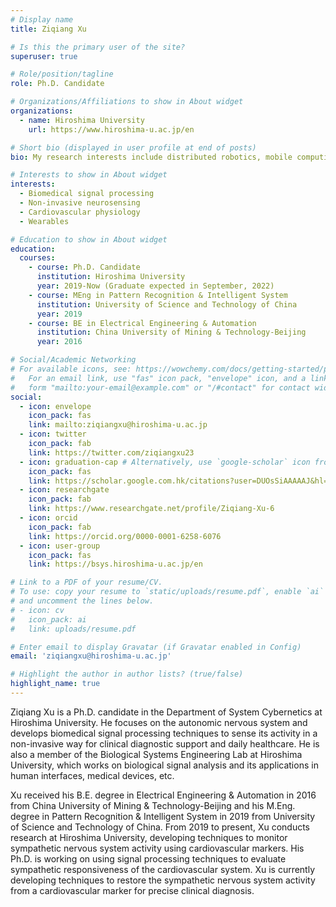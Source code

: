 ```yaml
---
# Display name
title: Ziqiang Xu

# Is this the primary user of the site?
superuser: true

# Role/position/tagline
role: Ph.D. Candidate

# Organizations/Affiliations to show in About widget
organizations:
  - name: Hiroshima University
    url: https://www.hiroshima-u.ac.jp/en

# Short bio (displayed in user profile at end of posts)
bio: My research interests include distributed robotics, mobile computing and programmable matter.

# Interests to show in About widget
interests:
  - Biomedical signal processing
  - Non-invasive neurosensing
  - Cardiovascular physiology
  - Wearables

# Education to show in About widget
education:
  courses:
    - course: Ph.D. Candidate
      institution: Hiroshima University
      year: 2019-Now (Graduate expected in September, 2022)
    - course: MEng in Pattern Recognition & Intelligent System
      institution: University of Science and Technology of China
      year: 2019
    - course: BE in Electrical Engineering & Automation
      institution: China University of Mining & Technology-Beijing
      year: 2016

# Social/Academic Networking
# For available icons, see: https://wowchemy.com/docs/getting-started/page-builder/#icons
#   For an email link, use "fas" icon pack, "envelope" icon, and a link in the
#   form "mailto:your-email@example.com" or "/#contact" for contact widget.
social:
  - icon: envelope
    icon_pack: fas
    link: mailto:ziqiangxu@hiroshima-u.ac.jp
  - icon: twitter
    icon_pack: fab
    link: https://twitter.com/ziqiangxu23
  - icon: graduation-cap # Alternatively, use `google-scholar` icon from `ai` icon pack
    icon_pack: fas
    link: https://scholar.google.com.hk/citations?user=DUOsSiAAAAAJ&hl=en&oi=ao
  - icon: researchgate
    icon_pack: fab
    link: https://www.researchgate.net/profile/Ziqiang-Xu-6
  - icon: orcid
    icon_pack: fab
    link: https://orcid.org/0000-0001-6258-6076
  - icon: user-group
    icon_pack: fas
    link: https://bsys.hiroshima-u.ac.jp/en

# Link to a PDF of your resume/CV.
# To use: copy your resume to `static/uploads/resume.pdf`, enable `ai` icons in `params.toml`,
# and uncomment the lines below.
# - icon: cv
#   icon_pack: ai
#   link: uploads/resume.pdf

# Enter email to display Gravatar (if Gravatar enabled in Config)
email: 'ziqiangxu@hiroshima-u.ac.jp'

# Highlight the author in author lists? (true/false)
highlight_name: true
---
```


Ziqiang Xu is a Ph.D. candidate in the Department of System Cybernetics at Hiroshima University. He focuses on the autonomic nervous system and develops biomedical signal processing techniques to sense its activity in a non-invasive way for clinical diagnostic support and daily healthcare. He is also a member of the Biological Systems Engineering Lab at Hiroshima University, which works on biological signal analysis and its applications in human interfaces, medical devices, etc.

Xu received his B.E. degree in Electrical Engineering & Automation in 2016 from China University of Mining & Technology-Beijing and his M.Eng. degree in Pattern Recognition & Intelligent System in 2019 from University of Science and Technology of China. From 2019 to present, Xu conducts research at Hiroshima University, developing techniques to monitor sympathetic nervous system activity using cardiovascular markers. His Ph.D. is working on using signal processing techniques to evaluate sympathetic responsiveness of the cardiovascular system. Xu is currently developing techniques to restore the sympathetic nervous system activity from a cardiovascular marker for precise clinical diagnosis.
